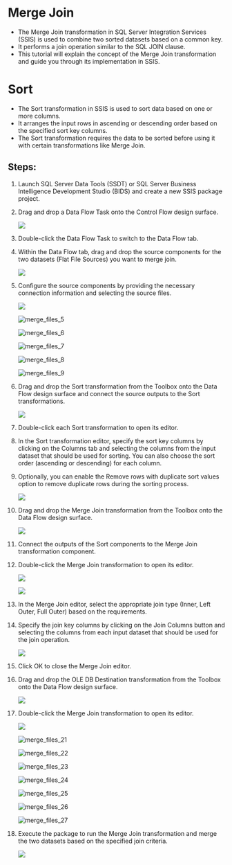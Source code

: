 # Merge Join 

* The Merge Join transformation in SQL Server Integration Services (SSIS) is used to combine two sorted datasets based on a common key. 
* It performs a join operation similar to the SQL JOIN clause.
* This tutorial will explain the concept of the Merge Join transformation and guide you through its implementation in SSIS.

# Sort 

* The Sort transformation in SSIS is used to sort data based on one or more columns.
*  It arranges the input rows in ascending or descending order based on the specified sort key columns. 
* The Sort transformation requires the data to be sorted before using it with certain transformations like Merge Join.

## Steps:

1. Launch SQL Server Data Tools (SSDT) or SQL Server Business Intelligence Development Studio (BIDS) and create a new SSIS package project.

2. Drag and drop a Data Flow Task onto the Control Flow design surface.

   ![](\images\merge_files_1.png)

3. Double-click the Data Flow Task to switch to the Data Flow tab.

4. Within the Data Flow tab, drag and drop the source components for the two datasets (Flat File Sources) you want to merge join. 

   ![](\images\merge_files_2.png)

5. Configure the source components by providing the necessary connection information and selecting the source files.

   ![](\images\merge_files_4.png)

   ![merge_files_5](\images\merge_files_5.png)

   ![merge_files_6](\images\merge_files_6.png)

   ![merge_files_7](\images\merge_files_7.png)

   ![merge_files_8](images\merge_files_8.png)

   ![merge_files_9](images\merge_files_9.png)

6. Drag and drop the Sort transformation from the Toolbox onto the Data Flow design surface and connect the source outputs to the Sort transformations.

   ![](images\merge_files_10.png)

7. Double-click each Sort transformation to open its editor.

8. In the Sort transformation editor, specify the sort key columns by clicking on the Columns tab and selecting the columns from the input dataset that should be used for sorting. You can also choose the sort order (ascending or descending) for each column.

9. Optionally, you can enable the Remove rows with duplicate sort values option to remove duplicate rows during the sorting process.

   ![](images\merge_files_11.png)

10. Drag and drop the Merge Join transformation from the Toolbox onto the Data Flow design surface.

    ![](images\merge_files_12.png)

11. Connect the outputs of the Sort components to the Merge Join transformation component.

12. Double-click the Merge Join transformation to open its editor.

    ![](images\merge_files_13.png)

    ![](C:\Users\sriat\OneDrive\Desktop\ssis\merge_files_14.png)

13. In the Merge Join editor, select the appropriate join type (Inner, Left Outer, Full Outer) based on the requirements.

14. Specify the join key columns by clicking on the Join Columns button and selecting the columns from each input dataset that should be used for the join operation.

    ![](images\merge_files_28.png)

15. Click OK to close the Merge Join editor.

16. Drag and drop the OLE DB Destination transformation from the Toolbox onto the Data Flow design surface.

    ![](images\merge_files_16.png)

    

17. Double-click the Merge Join transformation to open its editor.

    ![](images\merge_files_20.png)

    ![merge_files_21](images\merge_files_21.png)

    ![merge_files_22](images\merge_files_22.png)

    ![merge_files_23](images\merge_files_23.png)

    ![merge_files_24](images\merge_files_24.png)

    ![merge_files_25](images\merge_files_25.png)

    ![merge_files_26](images\merge_files_26.png)

    ![merge_files_27](images\merge_files_27.png)

18. Execute the package to run the Merge Join transformation and merge the two datasets based on the specified join criteria.

    ![](images\merge_files_29.png)
